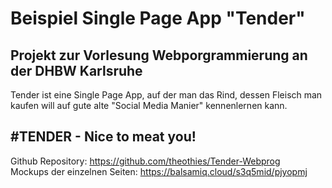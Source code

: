 Beispiel Single Page App "Tender"
===============================
Projekt zur Vorlesung Webporgrammierung an der DHBW Karlsruhe
----------------
Tender ist eine Single Page App, auf der man das Rind, dessen Fleisch man kaufen
will auf gute alte "Social Media Manier" kennenlernen kann.

#TENDER - Nice to meat you!
----------------
Github Repository: https://github.com/theothies/Tender-Webprog  
Mockups der einzelnen Seiten: https://balsamiq.cloud/s3q5mid/pjyopmj
